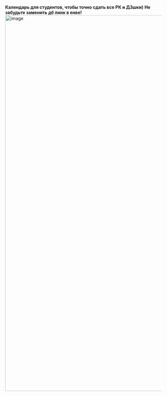 **Календарь для студентов, чтобы точно сдать все РК и ДЗшки)**
**Не забудьте заменить дб линк в енве!**
<img width="2048" height="1206" alt="image" src="https://github.com/user-attachments/assets/581e1600-6c81-430f-92e3-9ba1dced9a99" />
